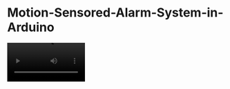 # Motion-Sensored-Alarm-System-in-Arduino

<video src='https://www.youtube.com/shorts/Y4U3BavYtbw' width=180/>

This project was for an engineering design class at the University of Houston Clear lake. There were also two other people working on this project along side myself. 


All parts were bought on Amazon. You can buy a start kit with a arduino mega board and it should come with all the supplies you need.

__Supplies needed__

- ELEGOO Mega R3 or Arduino Mega 2560 REV3
- Passive Buzzer
- LCD1602 Module
- 4x4 Matrix Array Membrane Switch Keypad
- Ultra Sonic Sensor
- Female-to-Male Dupont Wires
- Breadboard
- Breadboard Jumper Wires
- USB Wire (To connect arduino board to PC)

Motion sensored alarm system using an ELEGOO Mega board and arduino IDE.

What does the motion sensor do?

  Prototype I was designed using an ELEGOO Mega board, LCD, Ultrasonic Sensor, 
buzzer, and a 4x4 matrix keypad. Fig. 1.1 shows the internal wiring used for prototype I. Most of 
the digital and communication pins are in use, leaving little room for other components to be 
added.
  Prototype I presented the user with two choices; ‘A - Set Alarm’ and ‘B - Reset 
Password’. If A was selected, the system would immediately count down from ten to allow the 
user to clear the area of motion. Once the system was armed, a red LED would light up to 
indicate its armed status. If motion was detected while in this state, a buzzer would activate and 
would not be disabled until the user entered the correct password. If B was selected, the system 
would prompt the user to enter the current password. Once that was successfully completed, the 
system would then prompt the user to enter a new password. Upon completion of this, the system 
would display the original screen with the choice to arm the alarm or change the password. The 
green LED was kept on for any time the alarm system was in a state of disarm. For power to the 
system, a 9 V battery was used, but decreased the efficiency of the system. An AC to DC 
converter was then used in order to power the system. A wooden box was designed to allow 
easier use of the system’s features. 


  Multiple tests were performed. For prototype I, the ultrasonic sensor
was tested at distances incremented by 24 cm. Prototype I was able to detect at a minimum 
distance of 2 cm and a maximum distance of 2.4 m. Table 2.1 demonstrates the data using unit 
testing.

Test Distance Expected Output Pass/Fail

- 1 2 cm Activated Activated PASS

- 2 24 cm Activated Activated PASS

- 3 48 cm Activated Activated PASS

- 4 72 cm Activated Activated PASS

- 5 96 cm Activated Activated PASS

- 6 120 cm Activated Activated PASS

- 7 144 cm Activated Activated PASS

- 8 168 cm Activated Activated PASS

- 9 192 cm Activated Activated PASS

- 10 216 cm Activated Activated PASS

- 11 240 cm Activated Activated PASS

- 12 264 cm Activated Not Activated FAIL


A = Arm Alarm

B = Change Password. 

After arming the alarm, it will give you a countdown of 10 seconds. Once motion is detected after the alarm countdown finishes, you will need to enter in the password which is "1234" and "*" after, as default. 

Green LED = Not Armed

Red LED = Armed

